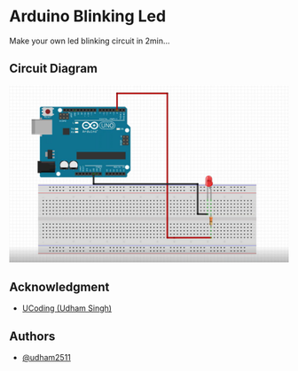 # Arduino Blinking Led

Make your own led blinking circuit in 2min...
## Circuit Diagram

![Circuit](https://github.com/udham2511/Arduino-Blinking-Led/blob/main/BlinkingLedDiagram.png)
    
## Acknowledgment

 - [UCoding (Udham Singh)](https://www.youtube.com/channel/UC3uG3Ln2qlfNVAQQHViRL-Q)
## Authors

- [@udham2511](https://github.com/udham2511)

